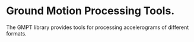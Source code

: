 # Ground Motion Processing Tools.
The GMPT library provides tools for processing accelerograms of different formats. 
